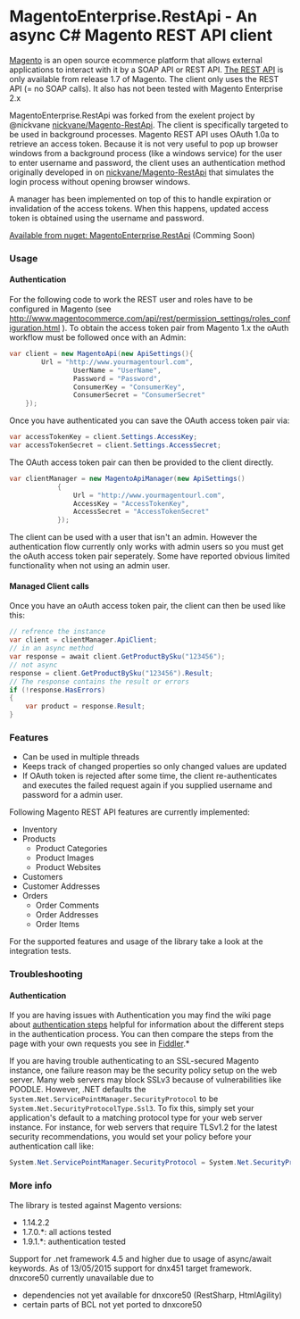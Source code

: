 # MagentoEnterprise.RestApi - An async C# Magento REST API client

[Magento](http://www.magentocommerce.com/) is an open source ecommerce platform that allows external applications to interact with it by a SOAP API or REST API. [The REST API](http://www.magentocommerce.com/api/rest/introduction.html) is only available from release 1.7 of Magento. The client only uses the REST API (= no SOAP calls). It also has not been tested with Magento Enterprise 2.x

MagentoEnterprise.RestApi was forked from the exelent project by @nickvane [nickvane/Magento-RestApi](https://github.com/nickvane/Magento-RestApi). The client is specifically targeted to be used in background processes. Magento REST API uses OAuth 1.0a to retrieve an access token. Because it is not very useful to pop up browser windows from a background process (like a windows service) for the user to enter username and password, the client uses an authentication method originally developed in on [nickvane/Magento-RestApi](https://github.com/nickvane/Magento-RestApi) that simulates the login process without opening browser windows.

A manager has been implemented on top of this to handle expiration or invalidation of the access tokens. When this happens, updated access token is obtained using the username and password.

[Available from nuget: MagentoEnterprise.RestApi](#) (Comming Soon)

### Usage
#### Authentication

For the following code to work the REST user and roles have to be configured in Magento (see http://www.magentocommerce.com/api/rest/permission_settings/roles_configuration.html ). To obtain the access token pair from Magento 1.x the oAuth workflow must be followed once with an Admin:

```csharp
var client = new MagentoApi(new ApiSettings(){
		Url = "http://www.yourmagentourl.com",
                UserName = "UserName",
                Password = "Password",
                ConsumerKey = "ConsumerKey",
                ConsumerSecret = "ConsumerSecret"
	});
```
Once you have authenticated you can save the OAuth access token pair via:

```csharp
var accessTokenKey = client.Settings.AccessKey;
var accessTokenSecret = client.Settings.AccessSecret;
```

The OAuth access token pair can then be provided to the client directly. 

```csharp
var clientManager = new MagentoApiManager(new ApiSettings()
            {
                Url = "http://www.yourmagentourl.com",
                AccessKey = "AccessTokenKey",
                AccessSecret = "AccessTokenSecret"
            });
```
The client can be used with a user that isn't an admin. However the authentication flow currently only works with admin users so you must get the oAuth access token pair seperately. Some have reported obvious limited functionality when not using an admin user.

#### Managed Client calls

Once you have an oAuth access token pair, the client can then be used like this:

```csharp
// refrence the instance
var client = clientManager.ApiClient;
// in an async method
var response = await client.GetProductBySku("123456");
// not async
response = client.GetProductBySku("123456").Result;
// The response contains the result or errors
if (!response.HasErrors)
{
    var product = response.Result;
}
```

### Features

* Can be used in multiple threads
* Keeps track of changed properties so only changed values are updated
* If OAuth token is rejected after some time, the client re-authenticates and executes the failed request again if you supplied username and password for a admin user.

Following Magento REST API features are currently implemented:

* Inventory
* Products
	* Product Categories
	* Product Images
	* Product Websites
* Customers
* Customer Addresses 
* Orders
	* Order Comments
	* Order Addresses
	* Order Items

For the supported features and usage of the library take a look at the integration tests.

### Troubleshooting
#### Authentication

If you are having issues with Authentication you may find the wiki page about [authentication steps](https://github.com/nickvane/Magento-RestApi/wiki/Authentication-steps) helpful for information about the different steps in the authentication process. You can then compare the steps from the page with your own requests you see in [Fiddler](http://fiddler2.com).*

If you are having trouble authenticating to an SSL-secured Magento instance, one failure reason may be the security policy setup on the web server. Many web servers may block SSLv3 because of vulnerabilities like POODLE. However, .NET defaults the `System.Net.ServicePointManager.SecurityProtocol` to be `System.Net.SecurityProtocolType.Ssl3`. To fix this, simply set your application's default to a matching protocol type for your web server instance. For instance, for web servers that require TLSv1.2 for the latest security recommendations, you would set your policy before your authentication call like:

```csharp
System.Net.ServicePointManager.SecurityProtocol = System.Net.SecurityProtocolType.Tls12;
```

### More info

The library is tested against Magento versions:

* 1.14.2.2
* 1.7.0.*: all actions tested
* 1.9.1.*: authentication tested

Support for .net framework 4.5 and higher due to usage of async/await keywords.
As of 13/05/2015 support for dnx451 target framework. dnxcore50 currently unavailable due to 

* dependencies not yet available for dnxcore50 (RestSharp, HtmlAgility)
* certain parts of BCL not yet ported to dnxcore50
